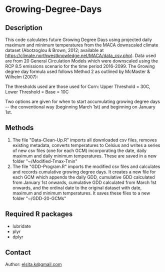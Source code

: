 # Growing-Degree-Days

## Description
This code calculates future Growing Degree Days using projected daily maximum and minimum temperatures from the MACA downscaled climate dataset (Abotzoglou & Brown, 2012; available at https://climate.northwestknowledge.net/MACA/data_csv.php). Data used are from 20 General Circulation Models which were downscaled using the RCP 8.5 emissions scenario for the time period 2016-2099. The Growing degree day formula used follows Method 2 as outlined by McMaster & Wilhelm (2007):



The thresholds used are those used for Corn: 
Upper Threshold = 30C, 
Lower Threshold = Base = 10C

Two options are given for when to start accumulating growing degree days -- the conventional way (beginning March 1st) and beginning on January 1st. 

## Methods
1. The file "Data-Clean-Up.R" imports all downloaded csv files, removes existing metadata, converts temperatures to Celsius and writes a series of new csv files (one for each GCM) incorporating the date, daily maximum and daily minimum temperatures. These are saved in a new folder "~/Modified-Tmax-Tmin" 
2. The file "GDD-Program.R" imports the modified csv files and calculates and records cumulative growing degree days. It creates a new file for each GCM which appends the daily GDD, cumulative GDD calculated from January 1st onwards, cumulative GDD calculated from March 1st onwards, and the ordinal date to the original dataset with date, maximum and minimum temperatures. It saves these files to a new folder "~/GDD-20-GCMs"

## Required R packages

- lubridate
- plyr
- dplyr

## Contact
Author: elsita.k@gmail.com
